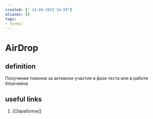 ```yaml
---
created: [" 14-04-2023 14:59"]
aliases: []
tags:
- terms/
---
```


# AirDrop

## definition

Получение токенов за активное участие в фазе теста или в работе блокчейна

## useful links

1. [[Заработок]]